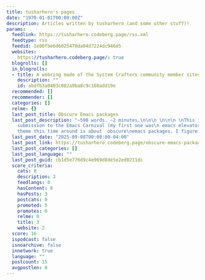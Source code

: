 ```yaml
---
title: tusharhero's pages
date: "1970-01-01T00:00:00Z"
description: Articles written by tusharhero (and some other stuff)!
params:
  feedlink: https://tusharhero.codeberg.page/rss.xml
  feedtype: rss
  feedid: 1e00fbe6d6025470da04d7224dc946d5
  websites:
    https://tusharhero.codeberg.page/: true
  blogrolls: []
  in_blogrolls:
  - title: A webring made of the System Crafters community member sites.
    description: ""
    id: abdfb3a0403c082a9ba8c9c160add19e
  recommended: []
  recommender: []
  categories: []
  relme: {}
  last_post_title: Obscure Emacs packages
  last_post_description: "~590 words. ~2 minutes.\n\n\n \n\n\n \nThis is my second
    submission to the Emacs Carnival (my first one was\n emacs elevator pitch). The
    theme this time around is about  obscure\nemacs packages. I figure I"
  last_post_date: "2025-09-08T00:00:00-04:00"
  last_post_link: https://tusharhero.codeberg.page/obscure-emacs-packages.html
  last_post_categories: []
  last_post_language: ""
  last_post_guid: cb1d5e776d9c4e969d8de5e2ed0211dc
  score_criteria:
    cats: 0
    description: 3
    feedlangs: 0
    hasContent: 0
    hasPosts: 3
    postcats: 0
    promoted: 5
    promotes: 0
    relme: 0
    title: 3
    website: 2
  score: 16
  ispodcast: false
  isnoarchive: false
  innetwork: true
  language: ""
  postcount: 15
  avgpostlen: 0
---
```

